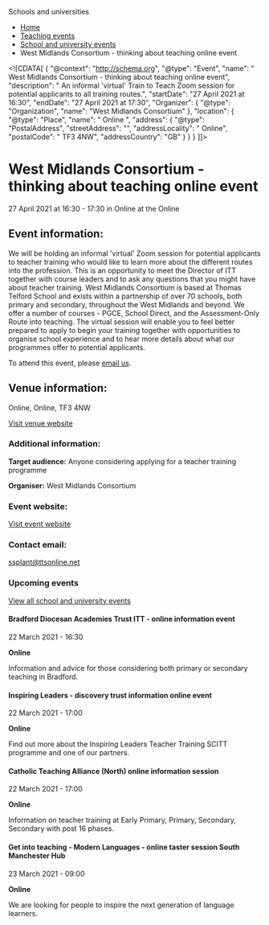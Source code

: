 Schools and universities

*   [Home](/)
*   [Teaching events](/teaching-events)
*   [School and university events](/teaching-events/training-provider-events)
*   West Midlands Consortium - thinking about teaching online event

<!\[CDATA\[ { "@context": "http://schema.org", "@type": "Event", "name": " West Midlands Consortium - thinking about teaching online event", "description": " An informal &#039;virtual&#039; Train to Teach Zoom session for potential applicants to all training routes.", "startDate": "27 April 2021 at 16:30", "endDate": "27 April 2021 at 17:30", "Organizer": { "@type": "Organization", "name": "West Midlands Consortium" }, "location": { "@type": "Place", "name": " Online ", "address": { "@type": "PostalAddress", "streetAddress": "", "addressLocality": " Online", "postalCode": " TF3 4NW", "addressCountry": "GB" } } } \]\]>

West Midlands Consortium - thinking about teaching online event
===============================================================

27 April 2021 at 16:30 - 17:30 in Online at the Online

Event information:
------------------

We will be holding an informal 'virtual' Zoom session for potential applicants to teacher training who would like to learn more about the different routes into the profession. This is an opportunity to meet the Director of ITT together with course leaders and to ask any questions that you might have about teacher training. West Midlands Consortium is based at Thomas Telford School and exists within a partnership of over 70 schools, both primary and secondary, throughout the West Midlands and beyond. We offer a number of courses - PGCE, School Direct, and the Assessment-Only Route into teaching. The virtual session will enable you to feel better prepared to apply to begin your training together with opportunities to organise school experience and to hear more details about what our programmes offer to potential applicants.

To attend this event, please [email us](mailto:ssplant@ttsonline.net).

Venue information:
------------------

Online, Online, TF3 4NW

[Visit venue website](https://wmc.ttsonline.net "Online")

### Additional information:

**Target audience:** Anyone considering applying for a teacher training programme

**Organiser:** West Midlands Consortium

### Event website:

[Visit event website](https://wmc.ttsonline.net)

### Contact email:

[ssplant@ttsonline.net](mailto:ssplant@ttsonline.net)

### Upcoming events

[View all school and university events](/teaching-events/training-provider-events)

[](/teaching-events/training-provider-events/210322-bradford-diocesan-academies-trust-itt-online-information-event)

#### Bradford Diocesan Academies Trust ITT - online information event

22 March 2021 - 16:30

**Online**

Information and advice for those considering both primary or secondary teaching in Bradford.

[](/teaching-events/training-provider-events/210322-inspiring-leaders-discovery-trust-information-online-event)

#### Inspiring Leaders - discovery trust information online event

22 March 2021 - 17:00

**Online**

Find out more about the Inspiring Leaders Teacher Training SCITT programme and one of our partners.

[](/teaching-events/training-provider-events/210322-catholic-teaching-alliance-north-online-information-session)

#### Catholic Teaching Alliance (North) online information session

22 March 2021 - 17:00

**Online**

Information on teacher training at Early Primary, Primary, Secondary, Secondary with post 16 phases.

[](/teaching-events/training-provider-events/210323-get-into-teaching-modern-languages-online-taster-session-south-manchester-hub)

#### Get into teaching - Modern Languages - online taster session South Manchester Hub

23 March 2021 - 09:00

**Online**

We are looking for people to inspire the next generation of language learners.